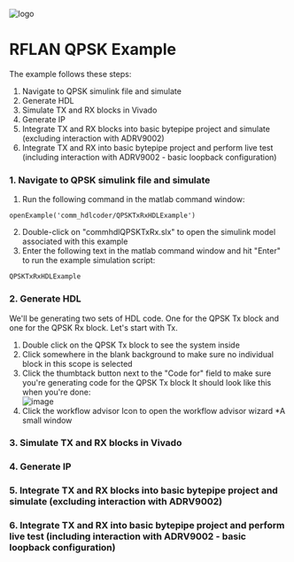 ![logo](../../docs/BytePipe_Logo.png)

# RFLAN QPSK Example

The example follows these steps:
1. Navigate to QPSK simulink file and simulate
2. Generate HDL
3. Simulate TX and RX blocks in Vivado
4. Generate IP
5. Integrate TX and RX blocks into basic bytepipe project and simulate (excluding interaction with ADRV9002)
6. Integrate TX and RX into basic bytepipe project and perform live test (including interaction with ADRV9002 - basic loopback configuration)

### 1. Navigate to QPSK simulink file and simulate
  1. Run the following command in the matlab command window:
```
openExample('comm_hdlcoder/QPSKTxRxHDLExample')
```
  2. Double-click on "commhdlQPSKTxRx.slx" to open the simulink model associated with this example
  3. Enter the following text in the matlab command window and hit "Enter" to run the example simulation script:
```
QPSKTxRxHDLExample
```
### 2. Generate HDL
We'll be generating two sets of HDL code. One for the QPSK Tx block and one for the QPSK Rx block. Let's start with Tx.
  1. Double click on the QPSK Tx block to see the system inside
  2. Click somewhere in the blank background to make sure no individual block in this scope is selected
  3. Click the thumbtack button next to the "Code for" field to make sure you're generating code for the QPSK Tx block 
  It should look like this when you're done:<br>
 ![image](https://user-images.githubusercontent.com/122583249/215590267-54345150-1b8c-4d64-9408-0e6275ce6ba1.png)
  4. Click the workflow advisor Icon to open the workflow advisor wizard
  *A small window
### 3. Simulate TX and RX blocks in Vivado
### 4. Generate IP
### 5. Integrate TX and RX blocks into basic bytepipe project and simulate (excluding interaction with ADRV9002)
### 6. Integrate TX and RX into basic bytepipe project and perform live test (including interaction with ADRV9002 - basic loopback configuration)

<!--The rflan qpsk example utilizes the basic [rflan build](https://github.com/NextGenRF-Design-Inc/bytepipe_sdk/src/rflan/README.md) to send baseband information over a bandpass channel. 

The example follows these steps:
1. Generate input bits
2. Transform symbols into I and Q samples 
3. Write samples to bytepipe using the CLI (command line interface)
4. Bytepipe streams samples to ADRV9002 RF IC for modulation
5. Bandpass signal interacts with communication channel
6. Bytepipe streams demodulated samples from ADRV9002 RF IC 
7. Read samples from bytepipe using the CLI (command line interface)
8. transform I and Q samples into output bits
9. Compare received and transmitted bits

### 1.Generate input bits

We chose to randomly generate packet payloads of 2240 bits. 
Each payload is accompanied by a 26 bit preamble in each packet.
Frame Efficiency = (payload_length)/(payload_length + overhead_length) = 2240/(2240 + 26) = 0.9885

### 2. Transform Symbols into baseband I and Q samples

A QPSK modulator uses each pair of bits (non-overlapping) to decide the amplitude of I and Q components produced on it's output.
These waveforms are then passes through an FIR RRC filter.

### 3. Write samples to bytepipe using the CLI (command line interface)

Now it's time to take the baseband signal produced in step 2 and modulate it to a frequency suitable for a given channel. 
We'll do this by streaming I and Q samples to the bytepipe through it's CLI. The attached model will handle this. (!!attach model!!)

### 4. Bytepipe streams samples to ADRV9002 RF IC for modulation


### 5. Bandpass signal interacts with communication channel


### 6. Bytepipe streams demodulated samples from ADRV9002 RF IC 


### 7. Read samples from bytepipe using the CLI (command line interface)


### 8. transform I and Q samples into output bits


### 9. Compare received and transmitted symbols-->
